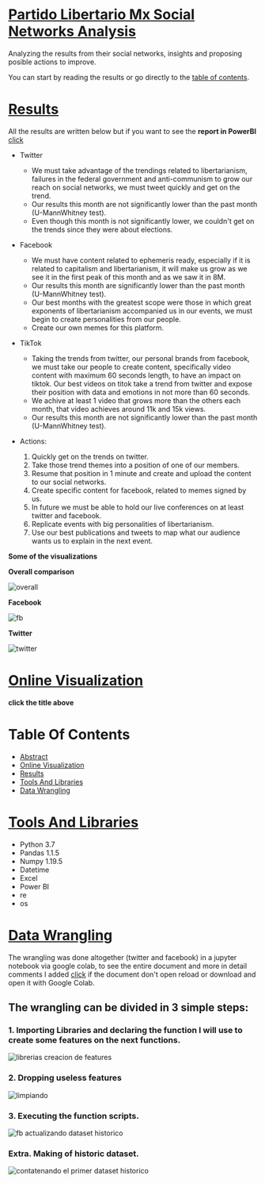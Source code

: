 # [Partido Libertario Mx Social Networks Analysis](#Table-Of-Contents)
Analyzing the results from their social networks, insights and proposing posible actions to improve.

You can start by reading the results or go directly to the [table of contents](#Table-Of-Contents).

# [Results](#Table-Of-Contents)
All the results are written below but if you want to see the **report in PowerBI** [click](https://app.powerbi.com/view?r=eyJrIjoiNzMxNmQ2OWEtNzkxZS00Y2E2LTg1MDktMTdhNzZkMTAyYzc3IiwidCI6IjJlZGE0M2M5LTUxYzktNDAwMi1iZjJmLTlmY2QwMzZmNjdkNyJ9)

*    Twitter
      * We must take advantage of the trendings related to libertarianism, failures in the federal government and anti-communism to grow our reach on social networks, we must tweet quickly and get on the trend. 
      * Our results this month are not significantly lower than the past month (U-MannWhitney test).
      * Even though this month is not significantly lower, we couldn't get on the trends since they were about elections.
*    Facebook
      * We must have content related to ephemeris ready, especially if it is related to capitalism and libertarianism, it will make us grow as we see it in the first peak of this month and as we saw it in 8M.
      * Our results this month are significantly lower than the past month (U-MannWhitney test).
      * Our best months with the greatest scope were those in which great exponents of libertarianism accompanied us in our events, we must begin to create personalities from our people.
      * Create our own memes for this platform.
*    TikTok
      * Taking the trends from twitter, our personal brands from facebook, we must take our people to create content, specifically video content with maximum 60 seconds length, to have an impact on tiktok. Our best videos on titok take a trend from twitter and expose their position with data and emotions in not more than 60 seconds.
      * We achive at least 1 video that grows more than the others each month, that video achieves around 11k and 15k views.
      * Our results this month are not significantly lower than the past month (U-MannWhitney test).

* Actions:
    1. Quickly get on the trends on twitter.
    2. Take those trend themes into a position of one of our members.
    3. Resume that position in 1 minute and create and upload the content to our social networks.
    4. Create specific content for facebook, related to memes signed by us.
    5. In future we must be able to hold our live conferences on at least twitter and facebook.
    6. Replicate events with big personalities of libertarianism.
    7. Use our best publications and tweets to map what our audience wants us to explain in the next event.

**Some of the visualizations**

**Overall comparison**

![overall](https://user-images.githubusercontent.com/58957744/122456421-2a221f00-cf73-11eb-877a-a6bb32e125b3.png)

**Facebook**

![fb](https://user-images.githubusercontent.com/58957744/122456441-30180000-cf73-11eb-807e-834e8e47090b.png)

**Twitter**

![twitter](https://user-images.githubusercontent.com/58957744/122456464-373f0e00-cf73-11eb-8e2c-b0f4b9dc5b02.png)




# [Online Visualization](https://app.powerbi.com/view?r=eyJrIjoiNzMxNmQ2OWEtNzkxZS00Y2E2LTg1MDktMTdhNzZkMTAyYzc3IiwidCI6IjJlZGE0M2M5LTUxYzktNDAwMi1iZjJmLTlmY2QwMzZmNjdkNyJ9)
**click the title above**

# Table Of Contents

* [Abstract](#Partido-Libertario-Mx-Social-Networks-Analysis)
* [Online Visualization](#Online-Visualization)
* [Results](#Results)
* [Tools And Libraries](#Tools-And-Libraries)
* [Data Wrangling](#Data-Wrangling)


# [Tools And Libraries](#Table-Of-Contents)
  * Python 3.7
  * Pandas 1.1.5
  * Numpy 1.19.5
  * Datetime
  * Excel
  * Power BI
  * re
  * os

# [Data Wrangling](#Table-Of-Contents)
The wrangling was done altogether (twitter and facebook) in a jupyter notebook via google colab, to see the entire document and more in detail comments I added [click](https://github.com/JorgePablol/Data-Analysis-Libertarian-with-Tableau/blob/main/Libertarian_cleaning_github_version.ipynb) if the document don't open reload or download and open it with Google Colab. 


## The wrangling can be divided in 3 simple steps:

### 1. Importing Libraries and declaring the function I will use to create some features on the next functions.


![librerias creacion de features](https://user-images.githubusercontent.com/58957744/122442315-0f947980-cf64-11eb-8b45-c0f389e22dc2.png)


### 2. Dropping useless features

![limpiando](https://user-images.githubusercontent.com/58957744/122441935-a9a7f200-cf63-11eb-8b51-3b3eadddc90f.png)


### 3. Executing the function scripts.

![fb actualizando dataset historico](https://user-images.githubusercontent.com/58957744/122442060-cb08de00-cf63-11eb-9456-adcd90f2c7fe.png)

### Extra. Making of historic dataset.

![contatenando el primer dataset historico](https://user-images.githubusercontent.com/58957744/122442160-e247cb80-cf63-11eb-880f-7993891becad.png)
